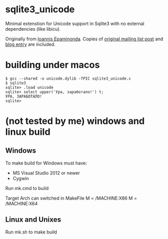 # sqlite3_unicode

Minimal extenstion for Unicode support in Sqlite3 with no external dependencies (like libicu).

Originally from [Ioannis Epaminonda](http://www.mail-archive.com/sqlite-users@sqlite.org/msg30403.html).
Copies of [original mailing list post](msg30403.htm) and [blog entry](sqlite-native-unicode-like-support.html)
are included.

# building under macos

    $ gcc --shared -o unicode.dylib -fPIC sqlite3_unicode.c 
    $ sqlite3
    sqlite> .load unicode
    sqlite> select upper('Ура, заработало!') t;
    УРА, ЗАРАБОТАЛО!
    sqlite> 

# (not tested by me) windows and linux build

## Windows
To make build for Windows must have:
 * MS Visual Studio 2012 or newer
 * Cygwin

Run mk.cmd to build
 
Target Arch can switched in MakeFile 
M = /MACHINE:X86
M = /MACHINE:X64

## Linux and Unixes
Run mk.sh to make build
